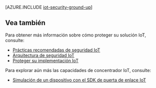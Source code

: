 <properties
 pageTitle="Proteger la solución IoT conceptos básicos de | Microsoft Azure"
 description="En este artículo se describe las características de seguridad integrada de la serie de Microsoft Azure IoT"
 services="iot-hub"
 documentationCenter=""
 authors="YuriDio"
 manager="timlt"
 editor=""/>

<tags
 ms.service="iot-hub"
 ms.devlang="na"
 ms.topic="article"
 ms.tgt_pltfrm="na"
 ms.workload="na"
 ms.date="10/17/2016"
 ms.author="yurid"/>

[AZURE.INCLUDE [iot-security-ground-up](../../includes/iot-security-ground-up.md)]

## <a name="see-also"></a>Vea también

Para obtener más información sobre cómo proteger su solución IoT, consulte:

- [Prácticas recomendadas de seguridad IoT][lnk-security-best-practices]
- [Arquitectura de seguridad IoT][lnk-security-architecture]
- [Proteger su implementación IoT][lnk-security-deployment]

Para explorar aún más las capacidades de concentrador IoT, consulte:

- [Simulación de un dispositivo con el SDK de puerta de enlace IoT][lnk-gateway]

[lnk-security-best-practices]: iot-hub-security-best-practices.md
[lnk-security-architecture]: iot-hub-security-architecture.md
[lnk-security-deployment]: iot-hub-security-deployment.md

[lnk-gateway]: iot-hub-linux-gateway-sdk-simulated-device.md